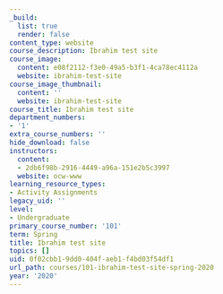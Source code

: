 ```yaml
---
_build:
  list: true
  render: false
content_type: website
course_description: Ibrahim test site
course_image:
  content: e08f2112-f3e0-49a5-b3f1-4ca78ec4112a
  website: ibrahim-test-site
course_image_thumbnail:
  content: ''
  website: ibrahim-test-site
course_title: Ibrahim test site
department_numbers:
- '1'
extra_course_numbers: ''
hide_download: false
instructors:
  content:
  - 2db6f98b-2916-4449-a96a-151e2b5c3997
  website: ocw-www
learning_resource_types:
- Activity Assignments
legacy_uid: ''
level:
- Undergraduate
primary_course_number: '101'
term: Spring
title: Ibrahim test site
topics: []
uid: 0f02cbb1-9dd0-404f-aeb1-f4bd03f54df1
url_path: courses/101-ibrahim-test-site-spring-2020
year: '2020'
---
```


